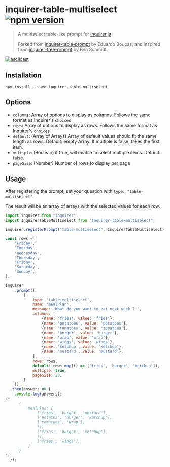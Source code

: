 # inquirer-table-multiselect [![npm version](https://badge.fury.io/js/inquirer-table-multiselect.svg)](https://badge.fury.io/js/inquirer-table-multiselect)

> A multiselect table-like prompt for [Inquirer.js](https://github.com/SBoudrias/Inquirer.js)
>
> Forked from [inquirer-table-prompt](https://github.com/eduardoboucas/inquirer-table-prompt) by Eduardo Bouças, and inspired from [inquirer-tree-prompt](https://github.com/insightfuls/inquirer-tree-prompt) by Ben Schmidt.

[![asciicast](https://asciinema.org/a/CmqHsisxc0OcJddBfIXSWGMvz.svg)](https://asciinema.org/a/CmqHsisxc0OcJddBfIXSWGMvz)

## Installation

```
npm install --save inquirer-table-multiselect
```

## Options

- `columns`: Array of options to display as columns. Follows the same format as Inquirer's `choices`
- `rows`: Array of options to display as rows. Follows the same format as Inquirer's `choices`
- `default`: (Array of Arrays) Array of default values should fit the same length as rows. Default: empty Array. If multiple is false, takes the first item.
- `multiple`: (Boolean) if true, will enable to select multiple items. Default: false.
- `pageSize`: (Number) Number of rows to display per page

## Usage

After registering the prompt, set your question with `type: "table-multiselect"`.

The result will be an array of arrays with the selected values for each row.

```js
import inquirer from "inquirer";
import InquirerTableMultiselect from "inquirer-table-multiselect";

inquirer.registerPrompt("table-multiselect", InquirerTableMultiselect);

const rows = [
    'Friday',
    'Tuesday',
    'Wednesday',
    'Thursday',
    'Friday',
    'Saturday',
    'Sunday',
];

inquirer
    .prompt([
        {
            type: 'table-multiselect',
            name: 'mealPlan',
            message: 'What do you want to eat next week ? ',
            columns: [
                {name: 'fries', value: 'fries'},
                {name: 'potatoes', value: 'potatoes'},
                {name: 'tomatoes', value: 'tomatoes'},
                {name: 'burger', value: 'burger'},
                {name: 'wrap', value: 'wrap'},
                {name: 'wings', value: 'wings'},
                {name: 'ketchup', value: 'ketchup'},
                {name: 'mustard', value: 'mustard'},
            ],
            rows: rows,
            default: rows.map(() => ['fries', 'burger', 'ketchup']),
            multiple: true,
            pageSize: 20,
        }
    ])
  .then(answers => {
    console.log(answers);
/*
      {
          mealPlan: [
              ['fries', 'burger', 'mustard'],
              ['potatos', 'burger', 'ketchup'],
              ['tomatoes', 'wrap'],
              [],
              ['fries', 'burger', 'ketchup'],
              [],
              ['fries', 'wings'],
          ]
      }
*/
  });
```

